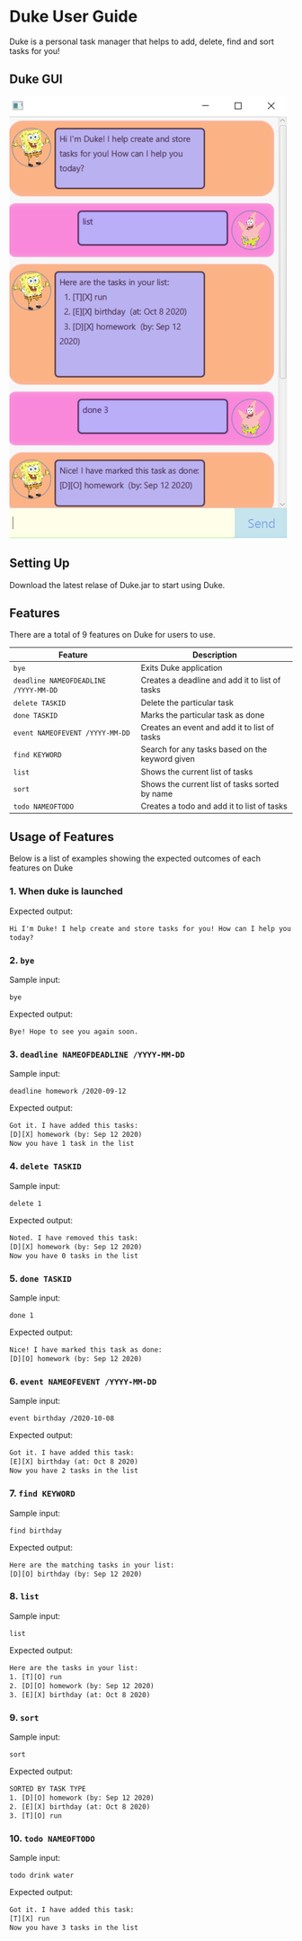 # Duke User Guide
Duke is a personal task manager that helps to add, delete, find and sort tasks for you!

## Duke GUI
![Duke GUI](/docs/Ui.png)

## Setting Up
Download the latest relase of Duke.jar to start using Duke.

## Features
There are a total of 9 features on Duke for users to use.

Feature | Description
------------ | -------------
`bye` | Exits Duke application
`deadline NAMEOFDEADLINE /YYYY-MM-DD` | Creates a deadline and add it to list of tasks
`delete TASKID` | Delete the particular task
`done TASKID` | Marks the particular task as done
`event NAMEOFEVENT /YYYY-MM-DD` | Creates an event and add it to list of tasks
`find KEYWORD` | Search for any tasks based on the keyword given
`list` | Shows the current list of tasks
`sort` | Shows the current list of tasks sorted by name
`todo NAMEOFTODO` | Creates a todo and add it to list of tasks

## Usage of Features
Below is a list of examples showing the expected outcomes of each features on Duke

### 1. When duke is launched
Expected output:
```
Hi I'm Duke! I help create and store tasks for you! How can I help you today?
```

### 2. `bye`
Sample input:
```
bye
```

Expected output:
```
Bye! Hope to see you again soon.
```

### 3. `deadline NAMEOFDEADLINE /YYYY-MM-DD`
Sample input:
```
deadline homework /2020-09-12
```

Expected output:
```
Got it. I have added this tasks:
[D][X] homework (by: Sep 12 2020)
Now you have 1 task in the list
```

### 4. `delete TASKID`
Sample input:
```
delete 1
```

Expected output:
```
Noted. I have removed this task:
[D][X] homework (by: Sep 12 2020)
Now you have 0 tasks in the list
```

### 5. `done TASKID`
Sample input:
```
done 1
```

Expected output:
```
Nice! I have marked this task as done:
[D][O] homework (by: Sep 12 2020)
```

### 6. `event NAMEOFEVENT /YYYY-MM-DD`
Sample input:
```
event birthday /2020-10-08
```

Expected output:
```
Got it. I have added this task:
[E][X] birthday (at: Oct 8 2020)
Now you have 2 tasks in the list
```

### 7. `find KEYWORD`
Sample input:
```
find birthday
```

Expected output:
```
Here are the matching tasks in your list:
[D][O] birthday (by: Sep 12 2020)
```

### 8. `list`
Sample input:
```
list
```

Expected output:
```
Here are the tasks in your list:
1. [T][O] run
2. [D][O] homework (by: Sep 12 2020)
3. [E][X] birthday (at: Oct 8 2020)
```

### 9. `sort`
Sample input:
```
sort
```

Expected output:
```
SORTED BY TASK TYPE
1. [D][O] homework (by: Sep 12 2020)
2. [E][X] birthday (at: Oct 8 2020)
3. [T][O] run
```

### 10. `todo NAMEOFTODO`
Sample input:
```
todo drink water
```

Expected output:
```
Got it. I have added this task:
[T][X] run
Now you have 3 tasks in the list
```




